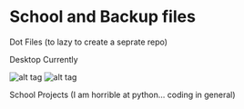 # School and Backup files

 Dot Files (to lazy to create a seprate repo)
 
 Desktop Currently

 ![alt tag](http://imgur.com/DvDyZJb)
 ![alt tag](http://imgur.com/qj7IsA5)
 
 School Projects (I am horrible at python... coding in general)

